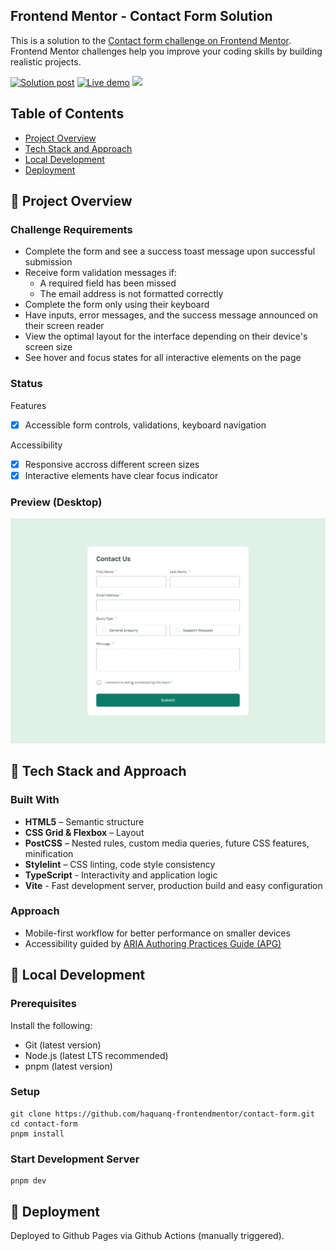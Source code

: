 ## Frontend Mentor - Contact Form Solution

This is a solution to the [Contact form challenge on Frontend Mentor](https://www.frontendmentor.io/challenges/contact-form--G-hYlqKJj).
Frontend Mentor challenges help you improve your coding skills by building realistic projects.

<p>
  <a href="https://www.frontendmentor.io/solutions/pixel-perfected-better-focus-effects-with-html-and-css-and-js-jvT7UJIT9d">
    <img
      alt="Solution post"
      src="https://img.shields.io/badge/Frontendmentor-blue?label=Solution%20on"
    /></a>
  <a href="https://haquanq-frontendmentor.github.io/contact-form/">
    <img
      alt="Live demo"
      src="https://img.shields.io/badge/Demo-teal?label=Live"
    /></a>
  <a href="./LICENSE"
    ><img
      allt="MIT License"
      src="https://img.shields.io/badge/MIT-blue?label=license"
  /></a>
</p>

## Table of Contents

- [Project Overview](#sunrise-project-overview)
- [Tech Stack and Approach](#stars-tech-stack-and-approach)
- [Local Development](#leaves-local-development)
- [Deployment](#maple_leaf-deployment)

## :sunrise: Project Overview

### Challenge Requirements

- Complete the form and see a success toast message upon successful submission
- Receive form validation messages if:
  - A required field has been missed
  - The email address is not formatted correctly
- Complete the form only using their keyboard
- Have inputs, error messages, and the success message announced on their screen reader
- View the optimal layout for the interface depending on their device's screen size
- See hover and focus states for all interactive elements on the page

### Status

Features

- [x] Accessible form controls, validations, keyboard navigation

Accessibility

- [x] Responsive accross different screen sizes
- [x] Interactive elements have clear focus indicator

### Preview (Desktop)

![](./docs/design/desktop-design.jpg)

## :stars: Tech Stack and Approach

### Built With

- **HTML5** – Semantic structure
- **CSS Grid & Flexbox** – Layout
- **PostCSS** – Nested rules, custom media queries, future CSS features, minification
- **Stylelint** – CSS linting, code style consistency
- **TypeScript** - Interactivity and application logic
- **Vite** - Fast development server, production build and easy configuration

### Approach

- Mobile-first workflow for better performance on smaller devices
- Accessibility guided by [ARIA Authoring Practices Guide (APG)](https://www.w3.org/WAI/ARIA/apg/)

## :leaves: Local Development

### Prerequisites

Install the following:

- Git (latest version)
- Node.js (latest LTS recommended)
- pnpm (latest version)

### Setup

```
git clone https://github.com/haquanq-frontendmentor/contact-form.git
cd contact-form
pnpm install
```

### Start Development Server

```
pnpm dev
```

## :maple_leaf: Deployment

Deployed to Github Pages via Github Actions (manually triggered).
